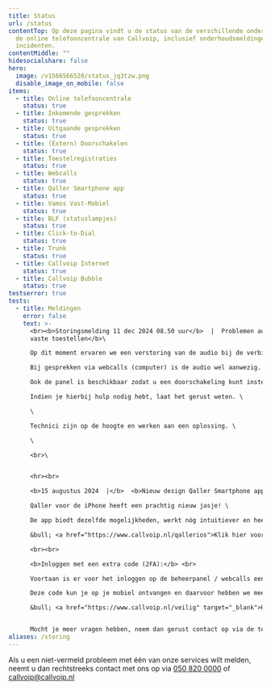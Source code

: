 ```yaml
---
title: Status
url: /status
contentTop: Op deze pagina vindt u de status van de verschillende onderdelen van
  de online telefooncentrale van Callvoip, inclusief onderhoudsmeldingen en
  incidenten.
contentMiddle: ""
hidesocialshare: false
hero:
  image: /v1566566520/status_jq3tzw.png
  disable_image_on_mobile: false
items:
  - title: Online telefooncentrale
    status: true
  - title: Inkomende gesprekken
    status: true
  - title: Uitgaande gesprekken
    status: true
  - title: (Extern) Doorschakelen
    status: true
  - title: Toestelregistraties
    status: true
  - title: Webcalls
    status: true
  - title: Qaller Smartphone app
    status: true
  - title: Vamos Vast-Mobiel
    status: true
  - title: BLF (statuslampjes)
    status: true
  - title: Click-to-Dial
    status: true
  - title: Trunk
    status: true
  - title: Callvoip Internet
    status: true
  - title: Callvoip Bubble
    status: true
testserror: true
tests:
  - title: Meldingen
    error: false
    text: >-
      <br><b>Storingsmelding 11 dec 2024 08.50 uur</b>  |  Problemen audio op
      vaste toestellen</b>\

      Op dit moment ervaren we een verstoring van de audio bij de verbinding op vaste toestellen. \

      Bij gesprekken via webcalls (computer) is de audio wel aanwezig. \

      Ook de panel is beschikbaar zodat u een doorschakeling kunt instellen naar bv een melding of ander (mobiel) nummer. \

      Indien je hierbij hulp nodig hebt, laat het gerust weten. \

      \

      Technici zijn op de hoogte en werken aan een oplossing. \

      \

      <br>\


      <hr><br>

      <b>15 augustus 2024  |</b>  <b>Nieuw design Qaller Smartphone app voor iPhones</b>\

      Qaller voor de iPhone heeft een prachtig nieuw jasje! \

      De app biedt dezelfde mogelijkheden, werkt nóg intuitiever en heeft een paar handige nieuwe mogelijkheden. \

      &bull; <a href="https://www.callvoip.nl/qallerios">Klik hier voor meer informatie over de nieuwe Qaller-app</a>\

      <br><br>

      <b>Inloggen met een extra code (2FA):</b> <br>

      Voortaan is er voor het inloggen op de beheerpanel / webcalls een extra code nodig. 

      Deze code kun je op je mobiel ontvangen en daarvoor hebben we meerdere opties. \

      &bull; <a href="https://www.callvoip.nl/veilig" target="_blank">H﻿ier</a> vind je meer informatie. 


      M﻿ocht je meer vragen hebben, neem dan gerust contact op via de telefoon, e-mail of website chat.
aliases: /storing
---
```

Als u een niet-vermeld probleem met één van onze services wilt melden, neemt u dan rechtstreeks contact met ons op via <a href="tel:+31508200000">050 820 0000</a> of [callvoip@callvoip.nl](mailto:callvoip@callvoip.nl)
